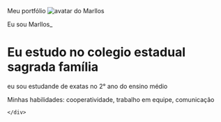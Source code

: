 <!DOCTYPE html>
<html lang="pt-br">
<head>
    <meta charset="UTF-8">
    <meta name="viewport" content="width=device-width, initial-scale=1.0">
    <link rel="stylesheet" href="style.css">
    Meu portfólio 
</head>
<body>
    <img src alt="avatar do Marllos" srcset="">
    <p>Eu sou Marllos_</p>
    <h1>Eu estudo no colegio estadual sagrada família </h1>
    <p> eu sou estudande de exatas no 2° ano do ensino médio </p>
    <p>Minhas habilidades: cooperatividade, trabalho em equipe, comunicação</p>
    <div>
            
    </div>
</body>
</html>
